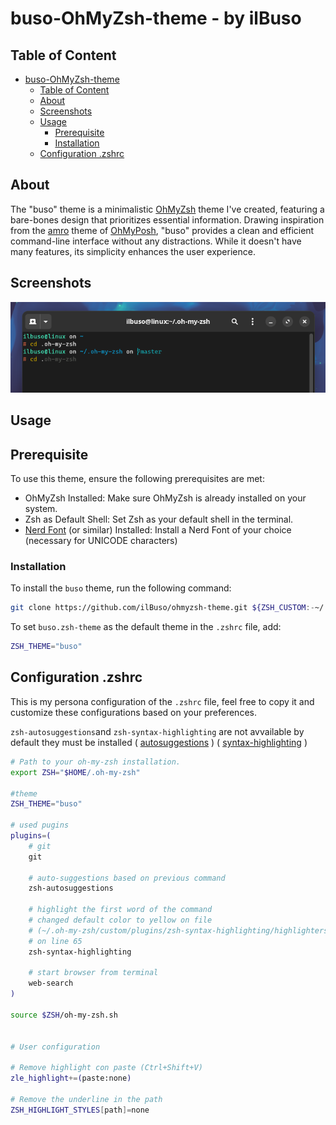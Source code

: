 # buso-OhMyZsh-theme  - by ilBuso

## Table of Content
- [buso-OhMyZsh-theme](#buso-ohmyzsh-theme---by-ilbuso)
    - [Table of Content](#table-of-content)
    - [About](#about)
    - [Screenshots](#screenshots)
    - [Usage](#usage)
        - [Prerequisite](#prerequisite)
        - [Installation](#installation)          
    - [Configuration .zshrc](#configuration-zshrc)

## About
The "buso" theme is a minimalistic [OhMyZsh](https://ohmyz.sh/) theme I've created, featuring a bare-bones design that prioritizes essential information. Drawing inspiration from the [amro](https://ohmyposh.dev/docs/themes#amro) theme of [OhMyPosh](https://ohmyposh.dev/), "buso" provides a clean and efficient command-line interface without any distractions. While it doesn't have many features, its simplicity enhances the user experience.

## Screenshots
![screenshot](./img/zsh-theme-buso.png)

## Usage
## Prerequisite
To use this theme, ensure the following prerequisites are met:

- OhMyZsh Installed: Make sure OhMyZsh is already installed on your system.
- Zsh as Default Shell: Set Zsh as your default shell in the terminal.
- [Nerd Font](https://www.nerdfonts.com/) (or similar) Installed: Install a Nerd Font of your choice (necessary for UNICODE characters)

### Installation
To install the `buso` theme, run the following command:
```Bash
git clone https://github.com/ilBuso/ohmyzsh-theme.git ${ZSH_CUSTOM:-~/.oh-my-zsh/custom}/themes
```
To set `buso.zsh-theme` as the default theme in the `.zshrc` file, add:
```Bash
ZSH_THEME="buso"
```

## Configuration .zshrc
This is my persona configuration of the `.zshrc` file, feel free to copy it and customize these configurations based on your preferences.

`zsh-autosuggestions`and `zsh-syntax-highlighting` are not avvailable by default they must be installed ( [autosuggestions](https://github.com/zsh-users/zsh-autosuggestions/blob/master/INSTALL.md#oh-my-zsh) ) ( [syntax-highlighting](https://github.com/zsh-users/zsh-syntax-highlighting/blob/master/INSTALL.md#oh-my-zsh) )

```Bash
# Path to your oh-my-zsh installation.
export ZSH="$HOME/.oh-my-zsh"

#theme
ZSH_THEME="buso"

# used pugins
plugins=(
    # git
    git

    # auto-suggestions based on previous command
    zsh-autosuggestions

    # highlight the first word of the command
    # changed default color to yellow on file
    # (~/.oh-my-zsh/custom/plugins/zsh-syntax-highlighting/highlighters/main/main-highlighter.zsh)
    # on line 65
    zsh-syntax-highlighting

    # start browser from terminal
    web-search
)

source $ZSH/oh-my-zsh.sh


# User configuration

# Remove highlight con paste (Ctrl+Shift+V)
zle_highlight+=(paste:none) 

# Remove the underline in the path
ZSH_HIGHLIGHT_STYLES[path]=none
```
